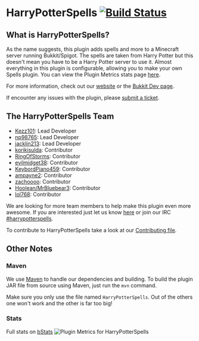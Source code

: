 # HarryPotterSpells [![Build Status](https://jenkins.gmj.net.br/job/HarryPotterSpells/badge/icon)](https://jenkins.gmj.net.br/job/HarryPotterSpells/)

## What is HarryPotterSpells? ##

As the name suggests, this plugin adds spells and more to a Minecraft server running Bukkit/Spigot. The spells are taken from Harry Potter but this doesn't mean you have to be a Harry Potter server to use it. Almost everything in this plugin is configurable, allowing you to make your own Spells plugin. You can view the Plugin Metrics stats page [here](http://mcstats.org/plugin/HarryPotterSpells).

For more information, check out our [website](http://harrypotterspells.tk/) or the [Bukkit Dev page](http://dev.bukkit.org/server-mods/harrypotterspells).

If encounter any issues with the plugin, please [submit a ticket](https://github.com/HarryPotterSpells/HarryPotterSpells/issues).

## The HarryPotterSpells Team ##

+ [Kezz101](http://forums.bukkit.org/members/kezz101.90637645/): Lead Developer
+ [np98765](http://forums.bukkit.org/members/np98765.17954/): Lead Developer
+ [jacklin213](https://forums.bukkit.org/members/jacklin213.103857/): Lead Developer
+ [korikisulda](http://forums.bukkit.org/members/korikisulda.90675487/): Contributor
+ [RingOfStorms](http://forums.bukkit.org/members/ringofstorms.52391/): Contributor
+ [evilmidget38](http://forums.bukkit.org/members/evilmidget38.97830/): Contributor
+ [KeybordPiano459](http://forums.bukkit.org/members/keybordpiano459.90643667/): Contributor
+ [ampayne2](http://forums.bukkit.org/members/ampayne2.90675729/): Contributor
+ [zachoooo](http://forums.bukkit.org/members/zachoooo.1858/): Contributor
+ [Hoolean/MrBluebear3](http://forums.bukkit.org/members/hoolean.90699782/): Contributor
+ [lol768](https://forums.bukkit.org/members/lol768.90686461/): Contributor

We are looking for more team members to help make this plugin even more awesome. If you are interested just let us know [here](http://forums.bukkit.org/threads/harrypotterspells.149902/) or join our IRC [#harrypotterspells](http://webchat.esper.net/?channels=#harrypotterspells).

To contribute to HarryPotterSpells take a look at our [Contributing file](https://github.com/HarryPotterSpells/HarryPotterSpells/blob/master/CONTRIBUTING.md).

## Other Notes ##

### Maven ###

We use [Maven](http://maven.apache.org/) to handle our dependencies and building. To build the plugin JAR file from source using Maven, just run the `mvn` command.
  
Make sure you only use the file named `HarryPotterSpells`. Out of the others one won't work and the other is far too big!

### Stats ###
Full stats on [bStats](https://bstats.org/plugin/bukkit/HarryPotterSpells/2858)
![Plugin Metrics for HarryPotterSpells](https://bstats.org/signatures/bukkit/HarryPotterSpells.svg)
